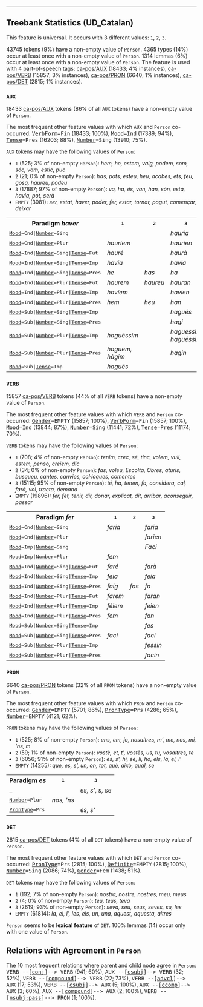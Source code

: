 

--------------------------------------------------------------------------------

## Treebank Statistics (UD_Catalan)

This feature is universal.
It occurs with 3 different values: `1`, `2`, `3`.

43745 tokens (9%) have a non-empty value of `Person`.
4365 types (14%) occur at least once with a non-empty value of `Person`.
1314 lemmas (6%) occur at least once with a non-empty value of `Person`.
The feature is used with 4 part-of-speech tags: [ca-pos/AUX]() (18433; 4% instances), [ca-pos/VERB]() (15857; 3% instances), [ca-pos/PRON]() (6640; 1% instances), [ca-pos/DET]() (2815; 1% instances).

### `AUX`

18433 [ca-pos/AUX]() tokens (86% of all `AUX` tokens) have a non-empty value of `Person`.

The most frequent other feature values with which `AUX` and `Person` co-occurred: <tt><a href="VerbForm.html">VerbForm</a>=Fin</tt> (18433; 100%), <tt><a href="Mood.html">Mood</a>=Ind</tt> (17389; 94%), <tt><a href="Tense.html">Tense</a>=Pres</tt> (16203; 88%), <tt><a href="Number.html">Number</a>=Sing</tt> (13910; 75%).

`AUX` tokens may have the following values of `Person`:

* `1` (525; 3% of non-empty `Person`): <em>hem, he, estem, vaig, podem, som, sóc, vam, estic, puc</em>
* `2` (21; 0% of non-empty `Person`): <em>has, pots, esteu, heu, acabes, ets, feu, gosa, haureu, podeu</em>
* `3` (17887; 97% of non-empty `Person`): <em>va, ha, és, van, han, són, està, havia, pot, serà</em>
* `EMPTY` (3081): <em>ser, estat, haver, poder, fer, estar, tornar, pogut, començar, deixar</em>

<table>
  <tr><th>Paradigm <i>haver</i></th><th><tt>1</tt></th><th><tt>2</tt></th><th><tt>3</tt></th></tr>
  <tr><td><tt><a href="Mood.html">Mood</a>=Cnd|<a href="Number.html">Number</a>=Sing</tt></td><td></td><td></td><td><em>hauria</em></td></tr>
  <tr><td><tt><a href="Mood.html">Mood</a>=Cnd|<a href="Number.html">Number</a>=Plur</tt></td><td><em>hauríem</em></td><td></td><td><em>haurien</em></td></tr>
  <tr><td><tt><a href="Mood.html">Mood</a>=Ind|<a href="Number.html">Number</a>=Sing|<a href="Tense.html">Tense</a>=Fut</tt></td><td><em>hauré</em></td><td></td><td><em>haurà</em></td></tr>
  <tr><td><tt><a href="Mood.html">Mood</a>=Ind|<a href="Number.html">Number</a>=Sing|<a href="Tense.html">Tense</a>=Imp</tt></td><td><em>havia</em></td><td></td><td><em>havia</em></td></tr>
  <tr><td><tt><a href="Mood.html">Mood</a>=Ind|<a href="Number.html">Number</a>=Sing|<a href="Tense.html">Tense</a>=Pres</tt></td><td><em>he</em></td><td><em>has</em></td><td><em>ha</em></td></tr>
  <tr><td><tt><a href="Mood.html">Mood</a>=Ind|<a href="Number.html">Number</a>=Plur|<a href="Tense.html">Tense</a>=Fut</tt></td><td><em>haurem</em></td><td><em>haureu</em></td><td><em>hauran</em></td></tr>
  <tr><td><tt><a href="Mood.html">Mood</a>=Ind|<a href="Number.html">Number</a>=Plur|<a href="Tense.html">Tense</a>=Imp</tt></td><td><em>havíem</em></td><td></td><td><em>havien</em></td></tr>
  <tr><td><tt><a href="Mood.html">Mood</a>=Ind|<a href="Number.html">Number</a>=Plur|<a href="Tense.html">Tense</a>=Pres</tt></td><td><em>hem</em></td><td><em>heu</em></td><td><em>han</em></td></tr>
  <tr><td><tt><a href="Mood.html">Mood</a>=Sub|<a href="Number.html">Number</a>=Sing|<a href="Tense.html">Tense</a>=Imp</tt></td><td></td><td></td><td><em>hagués</em></td></tr>
  <tr><td><tt><a href="Mood.html">Mood</a>=Sub|<a href="Number.html">Number</a>=Sing|<a href="Tense.html">Tense</a>=Pres</tt></td><td></td><td></td><td><em>hagi</em></td></tr>
  <tr><td><tt><a href="Mood.html">Mood</a>=Sub|<a href="Number.html">Number</a>=Plur|<a href="Tense.html">Tense</a>=Imp</tt></td><td><em>haguéssim</em></td><td></td><td><em>haguessin, haguéssin</em></td></tr>
  <tr><td><tt><a href="Mood.html">Mood</a>=Sub|<a href="Number.html">Number</a>=Plur|<a href="Tense.html">Tense</a>=Pres</tt></td><td><em>haguem, hàgim</em></td><td></td><td><em>hagin</em></td></tr>
  <tr><td><tt><a href="Mood.html">Mood</a>=Sub|<a href="Tense.html">Tense</a>=Imp</tt></td><td><em>hagués</em></td><td></td><td></td></tr>
</table>

### `VERB`

15857 [ca-pos/VERB]() tokens (44% of all `VERB` tokens) have a non-empty value of `Person`.

The most frequent other feature values with which `VERB` and `Person` co-occurred: <tt><a href="Gender.html">Gender</a>=EMPTY</tt> (15857; 100%), <tt><a href="VerbForm.html">VerbForm</a>=Fin</tt> (15857; 100%), <tt><a href="Mood.html">Mood</a>=Ind</tt> (13844; 87%), <tt><a href="Number.html">Number</a>=Sing</tt> (11441; 72%), <tt><a href="Tense.html">Tense</a>=Pres</tt> (11174; 70%).

`VERB` tokens may have the following values of `Person`:

* `1` (708; 4% of non-empty `Person`): <em>tenim, crec, sé, tinc, volem, vull, estem, penso, creiem, dic</em>
* `2` (34; 0% of non-empty `Person`): <em>fas, voleu, Escolta, Obres, aturis, busqueu, cantes, canvies, col·loques, comentes</em>
* `3` (15115; 95% of non-empty `Person`): <em>té, ha, tenen, fa, considera, cal, farà, vol, tracta, demana</em>
* `EMPTY` (19896): <em>fer, fet, tenir, dir, donar, explicat, dit, arribar, aconseguir, passar</em>

<table>
  <tr><th>Paradigm <i>fer</i></th><th><tt>1</tt></th><th><tt>2</tt></th><th><tt>3</tt></th></tr>
  <tr><td><tt><a href="Mood.html">Mood</a>=Cnd|<a href="Number.html">Number</a>=Sing</tt></td><td><em>faria</em></td><td></td><td><em>faria</em></td></tr>
  <tr><td><tt><a href="Mood.html">Mood</a>=Cnd|<a href="Number.html">Number</a>=Plur</tt></td><td></td><td></td><td><em>farien</em></td></tr>
  <tr><td><tt><a href="Mood.html">Mood</a>=Imp|<a href="Number.html">Number</a>=Sing</tt></td><td></td><td></td><td><em>Faci</em></td></tr>
  <tr><td><tt><a href="Mood.html">Mood</a>=Imp|<a href="Number.html">Number</a>=Plur</tt></td><td><em>fem</em></td><td></td><td></td></tr>
  <tr><td><tt><a href="Mood.html">Mood</a>=Ind|<a href="Number.html">Number</a>=Sing|<a href="Tense.html">Tense</a>=Fut</tt></td><td><em>faré</em></td><td></td><td><em>farà</em></td></tr>
  <tr><td><tt><a href="Mood.html">Mood</a>=Ind|<a href="Number.html">Number</a>=Sing|<a href="Tense.html">Tense</a>=Imp</tt></td><td><em>feia</em></td><td></td><td><em>feia</em></td></tr>
  <tr><td><tt><a href="Mood.html">Mood</a>=Ind|<a href="Number.html">Number</a>=Sing|<a href="Tense.html">Tense</a>=Pres</tt></td><td><em>faig</em></td><td><em>fas</em></td><td><em>fa</em></td></tr>
  <tr><td><tt><a href="Mood.html">Mood</a>=Ind|<a href="Number.html">Number</a>=Plur|<a href="Tense.html">Tense</a>=Fut</tt></td><td><em>farem</em></td><td></td><td><em>faran</em></td></tr>
  <tr><td><tt><a href="Mood.html">Mood</a>=Ind|<a href="Number.html">Number</a>=Plur|<a href="Tense.html">Tense</a>=Imp</tt></td><td><em>fèiem</em></td><td></td><td><em>feien</em></td></tr>
  <tr><td><tt><a href="Mood.html">Mood</a>=Ind|<a href="Number.html">Number</a>=Plur|<a href="Tense.html">Tense</a>=Pres</tt></td><td><em>fem</em></td><td></td><td><em>fan</em></td></tr>
  <tr><td><tt><a href="Mood.html">Mood</a>=Sub|<a href="Number.html">Number</a>=Sing|<a href="Tense.html">Tense</a>=Imp</tt></td><td></td><td></td><td><em>fes</em></td></tr>
  <tr><td><tt><a href="Mood.html">Mood</a>=Sub|<a href="Number.html">Number</a>=Sing|<a href="Tense.html">Tense</a>=Pres</tt></td><td><em>faci</em></td><td></td><td><em>faci</em></td></tr>
  <tr><td><tt><a href="Mood.html">Mood</a>=Sub|<a href="Number.html">Number</a>=Plur|<a href="Tense.html">Tense</a>=Imp</tt></td><td></td><td></td><td><em>fessin</em></td></tr>
  <tr><td><tt><a href="Mood.html">Mood</a>=Sub|<a href="Number.html">Number</a>=Plur|<a href="Tense.html">Tense</a>=Pres</tt></td><td></td><td></td><td><em>facin</em></td></tr>
</table>

### `PRON`

6640 [ca-pos/PRON]() tokens (32% of all `PRON` tokens) have a non-empty value of `Person`.

The most frequent other feature values with which `PRON` and `Person` co-occurred: <tt><a href="Gender.html">Gender</a>=EMPTY</tt> (5701; 86%), <tt><a href="PronType.html">PronType</a>=Prs</tt> (4286; 65%), <tt><a href="Number.html">Number</a>=EMPTY</tt> (4121; 62%).

`PRON` tokens may have the following values of `Person`:

* `1` (525; 8% of non-empty `Person`): <em>ens, em, jo, nosaltres, m', me, nos, mi, 'ns, m</em>
* `2` (59; 1% of non-empty `Person`): <em>vostè, et, t', vostès, us, tu, vosaltres, te</em>
* `3` (6056; 91% of non-empty `Person`): <em>es, s', hi, se, li, ho, els, la, el, l'</em>
* `EMPTY` (14255): <em>que, es, s', un, on, tot, què, això, qual, se</em>

<table>
  <tr><th>Paradigm <i>es</i></th><th><tt>1</tt></th><th><tt>3</tt></th></tr>
  <tr><td><tt>_</tt></td><td></td><td><em>es, s', s, se</em></td></tr>
  <tr><td><tt><a href="Number.html">Number</a>=Plur</tt></td><td><em>nos, 'ns</em></td><td></td></tr>
  <tr><td><tt><a href="PronType.html">PronType</a>=Prs</tt></td><td></td><td><em>es, s'</em></td></tr>
</table>

### `DET`

2815 [ca-pos/DET]() tokens (4% of all `DET` tokens) have a non-empty value of `Person`.

The most frequent other feature values with which `DET` and `Person` co-occurred: <tt><a href="PronType.html">PronType</a>=Prs</tt> (2815; 100%), <tt><a href="Definite.html">Definite</a>=EMPTY</tt> (2815; 100%), <tt><a href="Number.html">Number</a>=Sing</tt> (2086; 74%), <tt><a href="Gender.html">Gender</a>=Fem</tt> (1438; 51%).

`DET` tokens may have the following values of `Person`:

* `1` (192; 7% of non-empty `Person`): <em>nostra, nostre, nostres, meu, meus</em>
* `2` (4; 0% of non-empty `Person`): <em>teu, teus, teva</em>
* `3` (2619; 93% of non-empty `Person`): <em>seva, seu, seus, seves, su, les</em>
* `EMPTY` (61814): <em>la, el, l', les, els, un, una, aquest, aquesta, altres</em>

`Person` seems to be **lexical feature** of `DET`. 100% lemmas (14) occur only with one value of `Person`.

## Relations with Agreement in `Person`

The 10 most frequent relations where parent and child node agree in `Person`:
<tt>VERB --[<a href="../dep/conj.html">conj</a>]--> VERB</tt> (941; 60%),
<tt>AUX --[<a href="../dep/csubj.html">csubj</a>]--> VERB</tt> (32; 52%),
<tt>VERB --[<a href="../dep/compound.html">compound</a>]--> VERB</tt> (22; 73%),
<tt>VERB --[<a href="../dep/advcl.html">advcl</a>]--> AUX</tt> (17; 53%),
<tt>VERB --[<a href="../dep/csubj.html">csubj</a>]--> AUX</tt> (5; 100%),
<tt>AUX --[<a href="../dep/ccomp.html">ccomp</a>]--> AUX</tt> (3; 60%),
<tt>AUX --[<a href="../dep/compound.html">compound</a>]--> AUX</tt> (2; 100%),
<tt>VERB --[<a href="../dep/nsubj:pass.html">nsubj:pass</a>]--> PRON</tt> (1; 100%).

